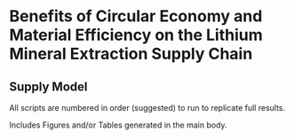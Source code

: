 # Benefits of Circular Economy and Material Efficiency on the Lithium Mineral Extraction Supply Chain

## Supply Model

All scripts are numbered in order (suggested) to run to replicate full results. 

Includes Figures and/or Tables generated in the main body.